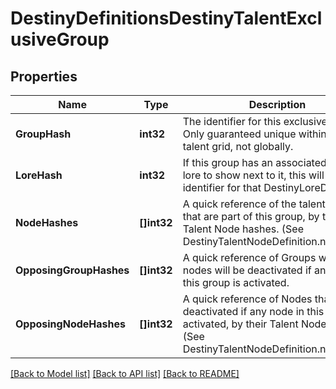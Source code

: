 # DestinyDefinitionsDestinyTalentExclusiveGroup

## Properties
Name | Type | Description | Notes
------------ | ------------- | ------------- | -------------
**GroupHash** | **int32** | The identifier for this exclusive group. Only guaranteed unique within the talent grid, not globally. | [optional] [default to null]
**LoreHash** | **int32** | If this group has an associated piece of lore to show next to it, this will be the identifier for that DestinyLoreDefinition. | [optional] [default to null]
**NodeHashes** | **[]int32** | A quick reference of the talent nodes that are part of this group, by their Talent Node hashes. (See DestinyTalentNodeDefinition.nodeHash) | [optional] [default to null]
**OpposingGroupHashes** | **[]int32** | A quick reference of Groups whose nodes will be deactivated if any node in this group is activated. | [optional] [default to null]
**OpposingNodeHashes** | **[]int32** | A quick reference of Nodes that will be deactivated if any node in this group is activated, by their Talent Node hashes. (See DestinyTalentNodeDefinition.nodeHash) | [optional] [default to null]

[[Back to Model list]](../README.md#documentation-for-models) [[Back to API list]](../README.md#documentation-for-api-endpoints) [[Back to README]](../README.md)


